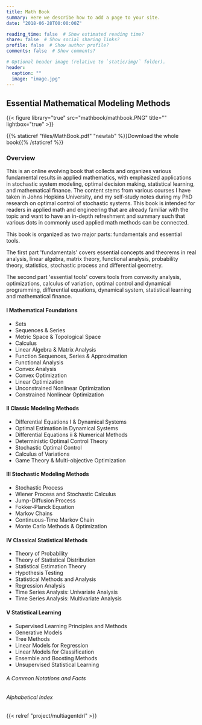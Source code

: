 ```yaml
---
title: Math Book
summary: Here we describe how to add a page to your site.
date: "2018-06-28T00:00:00Z"

reading_time: false  # Show estimated reading time?
share: false  # Show social sharing links?
profile: false  # Show author profile?
comments: false  # Show comments?

# Optional header image (relative to `static/img/` folder).
header:
  caption: ""
  image: "image.jpg"
---
```





## Essential Mathematical Modeling Methods
{{< figure library="true" src="mathbook/mathbook.PNG" title="" lightbox="true" >}}

{{% staticref "files/MathBook.pdf" "newtab" %}}Download the whole book{{% /staticref %}}

### Overview

This is an online evolving book that collects and organizes various fundamental results in applied mathematics, with emphasized applications in stochastic system modeling, optimal decision making, statistical learning, and mathematical finance. The content stems from various courses I have taken in Johns Hopkins University, and my self-study notes during my PhD research on optimal control of stochastic systems. This book is intended for readers in applied math and engineering that are already familiar with the topic and want to have an in-depth refreshment and summary such that various dots in commonly used applied math methods can be connected.


This book is organized as two major parts: fundamentals and essential tools.

The first part 'fundamentals' covers essential concepts and theorems in real analysis, linear algebra, matrix theory, functional analysis, probability theory, statistics, stochastic process and differential geometry.

The second part 'essential tools' covers tools from convexity analysis, optimizations, calculus of variation, optimal control and dynamical programming, differential equations, dynamical system, statistical learning and mathematical finance.





#### I Mathematical Foundations
* Sets
* Sequences & Series
* Metric Space & Topological Space
* Calculus
* Linear Algebra & Matrix Analysis 
* Function Sequences, Series & Approximation 
* Functional Analysis 
* Convex Analysis
* Convex Optimization 
* Linear Optimization 
* Unconstrained Nonlinear Optimization 
* Constrained Nonlinear Optimization 



#### II Classic Modeling Methods
* Differential Equations I & Dynamical Systems 
* Optimal Estimation in Dynamical Systems 
* Differential Equations ii & Numerical Methods 
* Deterministic Optimal Control Theory 
* Stochastic Optimal Control 
* Calculus of Variations 
* Game Theory & Multi-objective Optimization 

#### III Stochastic Modeling Methods
* Stochastic Process 
* Wiener Process and Stochastic Calculus 
* Jump-Diffusion Process 
* Fokker-Planck Equation
* Markov Chains
* Continuous-Time Markov Chain 
* Monte Carlo Methods & Optimization


#### IV Classical Statistical Methods
* Theory of Probability 
* Theory of Statistical Distribution 
* Statistical Estimation Theory 
* Hypothesis Testing 
* Statistical Methods and Analysis 
* Regression Analysis 
* Time Series Analysis: Univariate Analysis 
* Time Series Analysis: Multivariate Analysis 

#### V Statistical Learning
* Supervised Learning Principles and Methods 
* Generative Models 
* Tree Methods 
* Linear Models for Regression 
* Linear Models for Classification 
* Ensemble and Boosting Methods 
* Unsupervised Statistical Learning 

###### A Common Notations and Facts 
###### Alphabetical Index 


{{< relref "project/multiagentdrl" >}}










